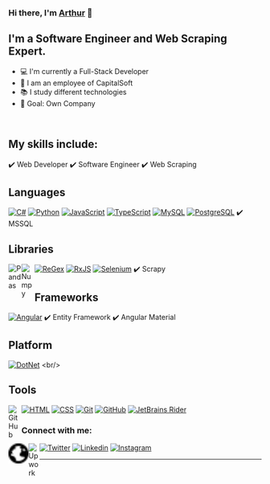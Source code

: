 ### Hi there, I'm [Arthur][website] 👋 

<!-- [![Website](https://img.shields.io/website?label=codeSTACKr.com&style=for-the-badge&url=https%3A%2F%2Fcodestackr.com)](https://arthurgadyan.netlify.app) -->
<!-- [![Twitter Follow](https://img.shields.io/twitter/follow/codeSTACKr?color=1DA1F2&logo=twitter&style=for-the-badge)](https://twitter.com/Artur81489501) -->

## I'm a Software Engineer and Web Scraping Expert.

- 💻 I'm currently a Full-Stack Developer
- 💼 I am an employee of CapitalSoft
- 📚 I study different technologies
- 🏁 Goal: Own Company
<!-- - 📖 I'm a student of website development -->
<!--- 🎨 Fun fact: I love to draw-->
<br />


## My skills include:
✔️ Web Developer
✔️ Software Engineer
✔️ Web Scraping
<br/>

## Languages
[![C#](https://skillicons.dev/icons?i=cs&perline=3)]([cs])
[![Python](https://skillicons.dev/icons?i=py&perline=3)](https://www.python.org/)
[![JavaScript](https://skillicons.dev/icons?i=js&perline=3)](https://www.javascript.com/)
[![TypeScript](https://skillicons.dev/icons?i=ts&perline=3)](https://www.typescriptlang.org/)
[![MySQL](https://skillicons.dev/icons?i=mysql&perline=3)](https://www.mysql.com/)
[![PostgreSQL](https://skillicons.dev/icons?i=postgres&perline=3)](https://www.postgresql.org/)
✔️ MSSQL
<br/>

## Libraries
[![ReGex](https://skillicons.dev/icons?i=regex&perline=3)]([regex])
[![RxJS](https://skillicons.dev/icons?i=reactivex&perline=3)]()
[![Selenium](https://skillicons.dev/icons?i=selenium&perline=3)]([selenium])
[<img align="left" alt="Pandas" width="26px" src="https://simpleicons.org/icons/pandas.svg" />][pandasplaylist]
[<img align="left" alt="Numpy" width="26px" src="https://simpleicons.org/icons/numpy.svg" />][numpyplaylist]
✔️ Scrapy
<br/>

## Frameworks
[![Angular](https://skillicons.dev/icons?i=angular&perline=3)]([angular])
✔️ Entity Framework
✔️ Angular Material
<br/>

## Platform
[![DotNet](https://skillicons.dev/icons?i=dotnet&perline=3)]([https://skillicons.dev](https://dotnet.microsoft.com/en-us/))
<br/>

## Tools
[![HTML](https://skillicons.dev/icons?i=html&perline=3)]()
[![CSS](https://skillicons.dev/icons?i=css&perline=3)][cssplaylist]
[![Git](https://skillicons.dev/icons?i=git&perline=3)]()
[![GitHub](https://skillicons.dev/icons?i=github&perline=3)]()
[![JetBrains Rider](https://skillicons.dev/icons?i=rider&perline=3)]()
[<img align="left" alt="GitHub" width="26px" src="https://user-images.githubusercontent.com/25181517/183914128-3fc88b4a-4ac1-40e6-9443-9a30182379b7.png" />][jnplaylist]
<br/>

### Connect with me:

[<img align="left" alt="Portfolio" width="40px" src="https://raw.githubusercontent.com/iconic/open-iconic/master/svg/globe.svg" />][website]
[![Twitter](https://skillicons.dev/icons?i=twitter&perline=3)](https://twitter.com/Artur81489501)
[![Linkedin](https://skillicons.dev/icons?i=linkedin&perline=3)](https://www.linkedin.com/in/arturgadyan/)
[![Instagram](https://skillicons.dev/icons?i=instagram&perline=3)](https://www.instagram.com/_ag_990_/)
[<img align="left" alt="Upwork" width="22px" src="https://cdn.jsdelivr.net/npm/simple-icons@v3/icons/upwork.svg" />][upwork]
<br/>

---

<!-- ###  📒 Projects -->

<!-- Projects:START -->
<!-- Projects:END -->


<!--- --- -->

<!--- [<img align="left" alt="Python" width="26px" src="https://raw.githubusercontent.com/github/explore/80688e429a7d4ef2fca1e82350fe8e3517d3494d/topics/python/python.png" />][pythonplaylist] -->
<!--- [<img align="left" alt="Visual Studio Code" width="26px" src="https://raw.githubusercontent.com/github/explore/80688e429a7d4ef2fca1e82350fe8e3517d3494d/topics/visual-studio-code/visual-studio-code.png" />][vscodeplaylist] -->
<!--- [<img align="left" alt="HTML5" width="26px" src="https://raw.githubusercontent.com/github/explore/80688e429a7d4ef2fca1e82350fe8e3517d3494d/topics/html/html.png" />][htmlplaylist] -->
<!--- [<img align="left" alt="CSS3" width="26px" src="https://raw.githubusercontent.com/github/explore/80688e429a7d4ef2fca1e82350fe8e3517d3494d/topics/css/css.png" />][cssplaylist] -->
<!--- [<img align="left" alt="JavaScript" width="26px" src="https://raw.githubusercontent.com/github/explore/80688e429a7d4ef2fca1e82350fe8e3517d3494d/topics/javascript/javascript.png" />][jsplaylist] -->
<!--- [<img align="left" alt="MySQL" width="26px" src="https://raw.githubusercontent.com/github/explore/80688e429a7d4ef2fca1e82350fe8e3517d3494d/topics/mysql/mysql.png" />][mysqlplaylist] -->
<!--- [<img align="left" alt="Git" width="26px" src="https://raw.githubusercontent.com/github/explore/80688e429a7d4ef2fca1e82350fe8e3517d3494d/topics/git/git.png" />][gitplaylist] -->
<!--- [<img align="left" alt="GitHub" width="26px" src="https://raw.githubusercontent.com/github/explore/78df643247d429f6cc873026c0622819ad797942/topics/github/github.png" />][githubplaylist] -->



[website]: https://arthurgadyan.netlify.app
[twitter]: https://twitter.com/Artur81489501
[instagram]: https://www.instagram.com/_ag_990_/
[linkedin]: https://www.linkedin.com/in/arturgadyan/
[vscodeplaylist]: https://code.visualstudio.com/
[htmlplaylist]: https://devdocs.io/html/
[cssplaylist]: https://devdocs.io/css/
[jsplaylist]: https://devdocs.io/javascript/
[mysqlplaylist]: https://dev.mysql.com/doc/
[gitplaylist]: https://git-scm.com/doc
[githubplaylist]: https://github.com/Art-96
[upwork]: https://www.upwork.com/freelancers/~012e7004f694857ea8
[pythonplaylist]: https://www.python.org/doc/
[pandasplaylist]: https://pandas.pydata.org/docs/
[numpyplaylist]: https://numpy.org/doc/
[jnplaylist]: https://jupyter.org/
[angular]: https://angular.io/
[selenium]: https://www.selenium.dev/documentation/
[regex]: https://docs.python.org/3/library/re.html
[cs]: https://dotnet.microsoft.com/en-us/languages/csharp
